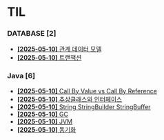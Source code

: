 # TIL
 
### DATABASE [2]
- [**[2025-05-10]**  관계 데이터 모델](https://github.com/A-lass/TIL/blob/main/DATABASE/관계_데이터_모델.md)
- [**[2025-05-10]**  트랜잭션](https://github.com/A-lass/TIL/blob/main/DATABASE/트랜잭션.md)
### Java [6]
- [**[2025-05-10]**  Call By Value vs Call By Reference](https://github.com/A-lass/TIL/blob/main/Java/Call_By_Value_vs_Call_By_Reference.md)
- [**[2025-05-10]**  추상클래스와 인터페이스](https://github.com/A-lass/TIL/blob/main/Java/추상클래스와_인터페이스.md)
- [**[2025-05-10]**  String StringBuilder StringBuffer](https://github.com/A-lass/TIL/blob/main/Java/String_StringBuilder_StringBuffer.md)
- [**[2025-05-10]**  GC](https://github.com/A-lass/TIL/blob/main/Java/GC.md)
- [**[2025-05-10]**  JVM](https://github.com/A-lass/TIL/blob/main/Java/JVM.md)
- [**[2025-05-10]**  동기화](https://github.com/A-lass/TIL/blob/main/Java/동기화.md)

